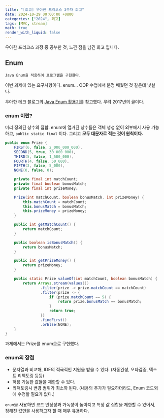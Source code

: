 ```yaml
---
title: "[회고] 우아한 프리코스 3주차 회고"
date: 2024-10-29 00:00:00 +0800
categories: ["2024", 회고]
tags: [MVC, stream]
math: true
render_with_liquid: false
---
```

우아한 프리코스 과정 중 공부한 것, 느낀 점을 남긴 회고 입니다.

## Enum

```Java Enum을 적용하여 프로그램을 구현한다.```

이번 과제에 있는 요구사항이다. enum... OOP 수업에서 분명 배웠던 것 같은데 낯설다.

우아한 테크 블로그의 [Java Enum 활용기](https://techblog.woowahan.com/2527/)를 참고했다. 무려 2017년의 글이다.


### enum 이란?

미리 정의된 상수의 집합. enum에 열거된 상수들은 객체 생성 없이 외부에서 사용 가능하고, ```public static final``` 이다. 그리고 **모두 대문자로 적는 것이 원칙이다.**

```java
public enum Prize {
    FIRST(6, false, 2_000_000_000),
    SECOND(5, true, 30_000_000),
    THIRD(5, false, 1_500_000),
    FOURTH(4, false, 50_000),
    FIFTH(3, false, 5_000),
    NONE(0, false, 0);

    private final int matchCount;
    private final boolean bonusMatch;
    private final int prizeMoney;

    Prize(int matchCount, boolean bonusMatch, int prizeMoney) {
        this.matchCount = matchCount;
        this.bonusMatch = bonusMatch;
        this.prizeMoney = prizeMoney;
    }

    public int getMatchCount() {
        return matchCount;
    }

    public boolean isBonusMatch() {
        return bonusMatch;
    }

    public int getPrizeMoney() {
        return prizeMoney;
    }

    public static Prize valueOf(int matchCount, boolean bonusMatch) {
        return Arrays.stream(values())
                .filter(prize -> prize.matchCount == matchCount)
                .filter(prize -> {
                    if (prize.matchCount == 5) {
                        return prize.bonusMatch == bonusMatch;
                    }
                    return true;
                })
                .findFirst()
                .orElse(NONE);
    }
}
```
과제에서는 Prize를 enum으로 구현했다.

### enum의 장점
- 문자열과 비교해, IDE의 적극적인 지원을 받을 수 있다. 
(자동완성, 오타검증, 텍스트 리팩토링 등등)
- 허용 가능한 값들을 제한할 수 있다.
- 리팩토링시 변경 범위가 최소화 된다. 
(내용의 추가가 필요하더라도, Enum 코드외에 수정할 필요가 없다.)

```enum```을 사용하면 코드 안정성과 가독성이 높아지고 특정 값 집합을 제한할 수 있어서, 정해진 값만을 사용하고자 할 때 매우 유용하다.
